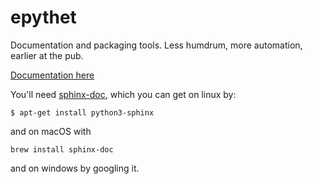 # epythet

Documentation and packaging tools.
Less humdrum, more automation, earlier at the pub. 


[Documentation here](https://i2mint.github.io/epythet/index.html)

You'll need [sphinx-doc](https://www.sphinx-doc.org/en/master/usage/installation.html), which you can get on linux by:

```
$ apt-get install python3-sphinx
```

and on macOS with

```
brew install sphinx-doc
```

and on windows by googling it.


